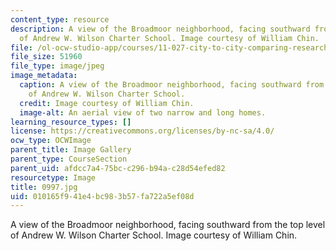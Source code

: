 ```yaml
---
content_type: resource
description: A view of the Broadmoor neighborhood, facing southward from the top level
  of Andrew W. Wilson Charter School. Image courtesy of William Chin.
file: /ol-ocw-studio-app/courses/11-027-city-to-city-comparing-researching-and-writing-about-cities-new-orleans-spring-2011/010165f941e4bc983b57fa722a5ef08d_0997.jpg
file_size: 51960
file_type: image/jpeg
image_metadata:
  caption: A view of the Broadmoor neighborhood, facing southward from the top level
    of Andrew W. Wilson Charter School.
  credit: Image courtesy of William Chin.
  image-alt: An aerial view of two narrow and long homes.
learning_resource_types: []
license: https://creativecommons.org/licenses/by-nc-sa/4.0/
ocw_type: OCWImage
parent_title: Image Gallery
parent_type: CourseSection
parent_uid: afdcc7a4-75bc-c296-b94a-c28d54efed82
resourcetype: Image
title: 0997.jpg
uid: 010165f9-41e4-bc98-3b57-fa722a5ef08d
---
```

A view of the Broadmoor neighborhood, facing southward from the top level of Andrew W. Wilson Charter School. Image courtesy of William Chin.